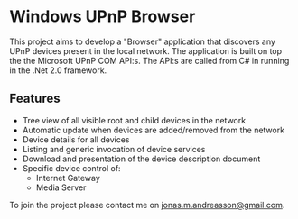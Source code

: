 # Windows UPnP Browser #

This project aims to develop a "Browser" application that discovers any UPnP devices present in the local network. The application is built on top the the Microsoft UPnP COM API:s. The API:s are called from C# in running in the .Net 2.0 framework.

## Features ##

  * Tree view of all visible root and child devices in the network
  * Automatic update when devices are added/removed from the network
  * Device details for all devices
  * Listing and generic invocation of device services
  * Download and presentation of the device description document
  * Specific device control of:
    * Internet Gateway
    * Media Server

To join the project please contact me on [jonas.m.andreasson@gmail.com](mailto:jonas.m.andreasson@gmail.com).



